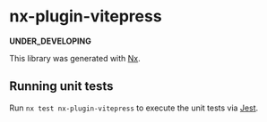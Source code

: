 # nx-plugin-vitepress

**UNDER_DEVELOPING**

This library was generated with [Nx](https://nx.dev).

## Running unit tests

Run `nx test nx-plugin-vitepress` to execute the unit tests via [Jest](https://jestjs.io).
